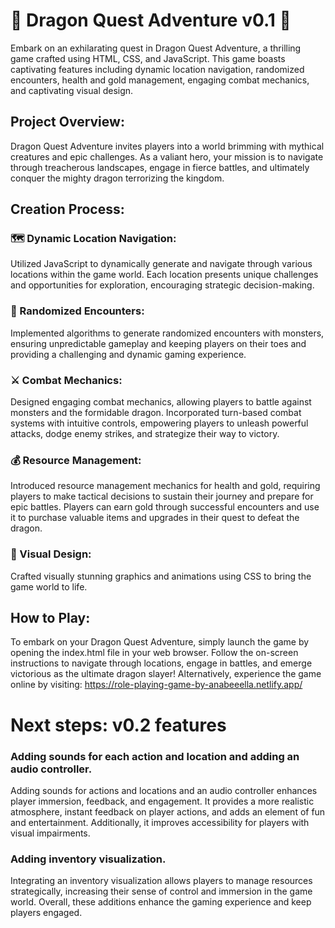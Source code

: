 # 🐉 Dragon Quest Adventure v0.1 🐉

Embark on an exhilarating quest in Dragon Quest Adventure, a thrilling game crafted using HTML, CSS, and JavaScript. This game boasts captivating features including dynamic location navigation, randomized encounters, health and gold management, engaging combat mechanics, and captivating visual design.

## Project Overview:
Dragon Quest Adventure invites players into a world brimming with mythical creatures and epic challenges. As a valiant hero, your mission is to navigate through treacherous landscapes, engage in fierce battles, and ultimately conquer the mighty dragon terrorizing the kingdom.

## Creation Process:

### 🗺️ Dynamic Location Navigation:
Utilized JavaScript to dynamically generate and navigate through various locations within the game world.
Each location presents unique challenges and opportunities for exploration, encouraging strategic decision-making.

### 🐲 Randomized Encounters:
Implemented algorithms to generate randomized encounters with monsters, ensuring unpredictable gameplay and keeping players on their toes and providing a challenging and dynamic gaming experience.

### ⚔️ Combat Mechanics:
Designed engaging combat mechanics, allowing players to battle against monsters and the formidable dragon.
Incorporated turn-based combat systems with intuitive controls, empowering players to unleash powerful attacks, dodge enemy strikes, and strategize their way to victory.

### 💰 Resource Management:
Introduced resource management mechanics for health and gold, requiring players to make tactical decisions to sustain their journey and prepare for epic battles.
Players can earn gold through successful encounters and use it to purchase valuable items and upgrades in their quest to defeat the dragon.

### 🎨 Visual Design:
Crafted visually stunning graphics and animations using CSS to bring the game world to life.

## How to Play:
To embark on your Dragon Quest Adventure, simply launch the game by opening the index.html file in your web browser. Follow the on-screen instructions to navigate through locations, engage in battles, and emerge victorious as the ultimate dragon slayer! Alternatively, experience the game online by visiting: https://role-playing-game-by-anabeeella.netlify.app/



# Next steps: v0.2 features

### Adding sounds for each action and location and adding an audio controller. 
Adding sounds for actions and locations and an audio controller enhances player immersion, feedback, and engagement. It provides a more realistic atmosphere, instant feedback on player actions, and adds an element of fun and entertainment. Additionally, it improves accessibility for players with visual impairments. 


### Adding inventory visualization.
Integrating an inventory visualization allows players to manage resources strategically, increasing their sense of control and immersion in the game world. Overall, these additions enhance the gaming experience and keep players engaged.


